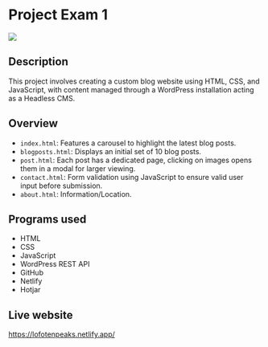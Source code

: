 # Project Exam 1
<img src="images/Websitedesign.png">

## Description
This project involves creating a custom blog website using HTML, CSS, and JavaScript, with content managed through a WordPress installation acting as a Headless CMS.

## Overview
- `index.html`: Features a carousel to highlight the latest blog posts.
- `blogposts.html`: Displays an initial set of 10 blog posts.
- `post.html`: Each post has a dedicated page, clicking on images opens them in a modal for larger viewing.
- `contact.html`: Form validation using JavaScript to ensure valid user input before submission.
- `about.html`: Information/Location.

## Programs used
- HTML
- CSS
- JavaScript
- WordPress REST API
- GitHub
- Netlify 
- Hotjar

## Live website
https://lofotenpeaks.netlify.app/